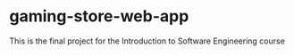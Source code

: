 # gaming-store-web-app
This is the final project for the Introduction to Software Engineering course 
